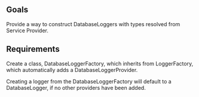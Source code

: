 ﻿## Goals
Provide a way to construct DatabaseLoggers with types resolved from Service Provider.

## Requirements
Create a class, DatabaseLoggerFactory, which inherits from LoggerFactory, which automatically adds a DatabaseLoggerProvider.

Creating a logger from the DatabaseLoggerFactory will default to a DatabaseLogger, if no other providers have been added.